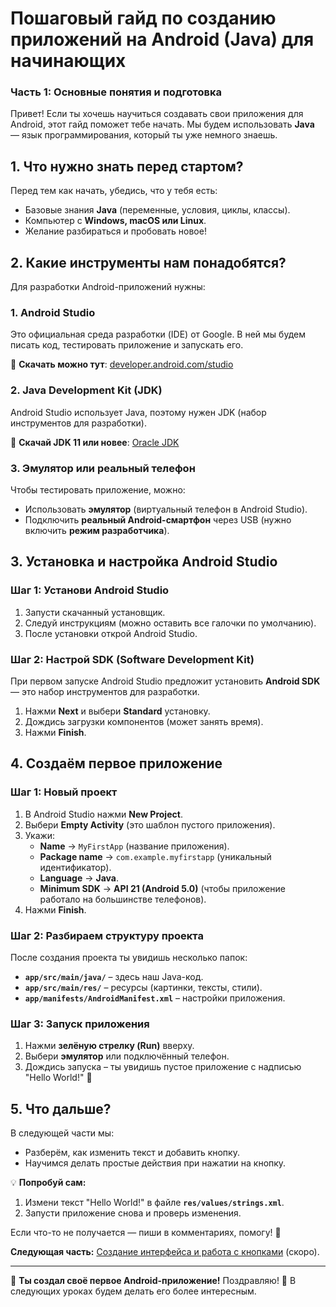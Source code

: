 # **Пошаговый гайд по созданию приложений на Android (Java) для начинающих**  
### **Часть 1: Основные понятия и подготовка**  

Привет! Если ты хочешь научиться создавать свои приложения для Android, этот гайд поможет тебе начать. Мы будем использовать **Java** — язык программирования, который ты уже немного знаешь.  

## **1. Что нужно знать перед стартом?**  
Перед тем как начать, убедись, что у тебя есть:  
- Базовые знания **Java** (переменные, условия, циклы, классы).  
- Компьютер с **Windows, macOS или Linux**.  
- Желание разбираться и пробовать новое!  

## **2. Какие инструменты нам понадобятся?**  
Для разработки Android-приложений нужны:  

### **1. Android Studio**  
Это официальная среда разработки (IDE) от Google. В ней мы будем писать код, тестировать приложение и запускать его.  

📌 **Скачать можно тут**: [developer.android.com/studio](https://developer.android.com/studio)  

### **2. Java Development Kit (JDK)**  
Android Studio использует Java, поэтому нужен JDK (набор инструментов для разработки).  

📌 **Скачай JDK 11 или новее**: [Oracle JDK](https://www.oracle.com/java/technologies/javase-jdk11-downloads.html)  

### **3. Эмулятор или реальный телефон**  
Чтобы тестировать приложение, можно:  
- Использовать **эмулятор** (виртуальный телефон в Android Studio).  
- Подключить **реальный Android-смартфон** через USB (нужно включить **режим разработчика**).  

## **3. Установка и настройка Android Studio**  
### **Шаг 1: Установи Android Studio**  
1. Запусти скачанный установщик.  
2. Следуй инструкциям (можно оставить все галочки по умолчанию).  
3. После установки открой Android Studio.  

### **Шаг 2: Настрой SDK (Software Development Kit)**  
При первом запуске Android Studio предложит установить **Android SDK** — это набор инструментов для разработки.  

1. Нажми **Next** и выбери **Standard** установку.  
2. Дождись загрузки компонентов (может занять время).  
3. Нажми **Finish**.  

## **4. Создаём первое приложение**  
### **Шаг 1: Новый проект**  
1. В Android Studio нажми **New Project**.  
2. Выбери **Empty Activity** (это шаблон пустого приложения).  
3. Укажи:  
   - **Name** → `MyFirstApp` (название приложения).  
   - **Package name** → `com.example.myfirstapp` (уникальный идентификатор).  
   - **Language** → **Java**.  
   - **Minimum SDK** → **API 21 (Android 5.0)** (чтобы приложение работало на большинстве телефонов).  
4. Нажми **Finish**.  

### **Шаг 2: Разбираем структуру проекта**  
После создания проекта ты увидишь несколько папок:  

- **`app/src/main/java/`** – здесь наш Java-код.  
- **`app/src/main/res/`** – ресурсы (картинки, тексты, стили).  
- **`app/manifests/AndroidManifest.xml`** – настройки приложения.  

### **Шаг 3: Запуск приложения**  
1. Нажми **зелёную стрелку (Run)** вверху.  
2. Выбери **эмулятор** или подключённый телефон.  
3. Дождись запуска – ты увидишь пустое приложение с надписью "Hello World!" 🎉  

## **5. Что дальше?**  
В следующей части мы:  
- Разберём, как изменить текст и добавить кнопку.  
- Научимся делать простые действия при нажатии на кнопку.  

💡 **Попробуй сам:**  
1. Измени текст "Hello World!" в файле **`res/values/strings.xml`**.  
2. Запусти приложение снова и проверь изменения.  

Если что-то не получается — пиши в комментариях, помогу! 🚀  

**Следующая часть:** [Создание интерфейса и работа с кнопками](#) (скоро).  

---  
📢 **Ты создал своё первое Android-приложение!** Поздравляю! 🎉 В следующих уроках будем делать его более интересным.